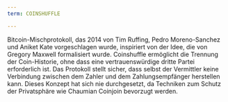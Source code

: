 ```yaml
---
term: COINSHUFFLE

---
```

Bitcoin-Mischprotokoll, das 2014 von Tim Ruffing, Pedro Moreno-Sanchez und Aniket Kate vorgeschlagen wurde, inspiriert von der Idee, die von Gregory Maxwell formalisiert wurde. Coinshuffle ermöglicht die Trennung der Coin-Historie, ohne dass eine vertrauenswürdige dritte Partei erforderlich ist. Das Protokoll stellt sicher, dass selbst der Vermittler keine Verbindung zwischen dem Zahler und dem Zahlungsempfänger herstellen kann. Dieses Konzept hat sich nie durchgesetzt, da Techniken zum Schutz der Privatsphäre wie Chaumian Coinjoin bevorzugt werden.